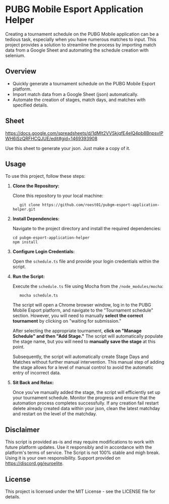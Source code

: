 # PUBG Mobile Esport Application Helper

Creating a tournament schedule on the PUBG Mobile application can be a tedious task, especially when you have numerous matches to input. This project provides a solution to streamline the process by importing match data from a Google Sheet and automating the schedule creation with selenium.

## Overview

- Quickly generate a tournament schedule on the PUBG Mobile Esport platform.
- Import match data from a Google Sheet (json) automatically.
- Automate the creation of stages, match days, and matches with specified details.

## Sheet
https://docs.google.com/spreadsheets/d/1dMlt2VVSkjqfE4elQ4pb8BnpsvIPWH6iSzQRFHCQJUE/edit#gid=1469393908

Use this sheet to generate your json. Just make a copy of it.

## Usage

To use this project, follow these steps:

1. **Clone the Repository:**

   Clone this repository to your local machine:
    ```
       git clone https://github.com/roest01/pubgm-esport-application-helper.git
    ```

2. **Install Dependencies:**

   Navigate to the project directory and install the required dependencies:

   ````
   cd pubgm-esport-application-helper
   npm install
   ````

3. **Configure Login Credentials:**

   Open the `schedule.ts` file and provide your login credentials within the script.

4. **Run the Script:**

   Execute the `schedule.ts` file using Mocha from the `/node_modules/mocha`:

    ```
       mocha schedule.ts
    ```

   The script will open a Chrome browser window, log in to the PUBG Mobile Esport platform, and navigate to the "Tournament schedule" section. However, you will need to manually **select the correct tournament** by clicking on "waiting for submission."

   After selecting the appropriate tournament, **click on "Manage Schedule" and then "Add Stage."** The script will automatically populate the stage name, but you will need to **manually save the stage** at this point.

   Subsequently, the script will automatically create Stage Days and Matches without further manual intervention. This manual step of adding the stage allows for a level of manual control to avoid the automatic entry of incorrect data.

5. **Sit Back and Relax:**

   Once you've manually added the stage, the script will efficiently set up your tournament schedule. Monitor the progress and ensure that the automation process completes successfully. If any creation fail restart delete already created data within your json, clean the latest matchday and restart on the level of the matchday. 

## Disclaimer

This script is provided as-is and may require modifications to work with future platform updates. Use it responsibly and in accordance with the platform's terms of service. The Script is not 100% stable and migh break. Using it is your own responsibility. Support provided on <https://discord.gg/euroelite>.

## License

This project is licensed under the MIT License - see the LICENSE file for details.
